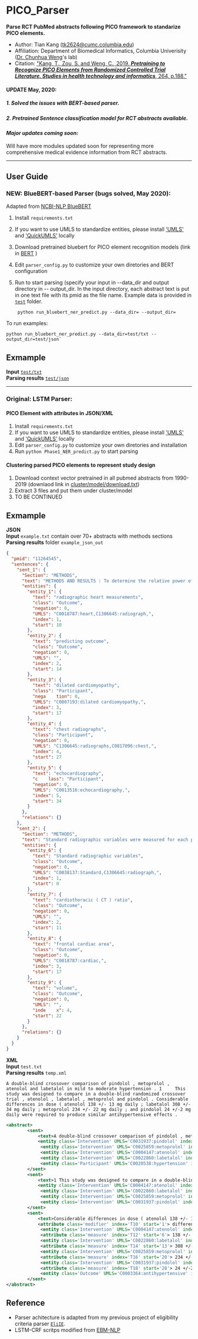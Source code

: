 # PICO_Parser

**Parse RCT PubMed abstracts following PICO framework to standarize PICO elements.**  

* Author: Tian Kang (tk2624@cumc.columbia.edu)  
* Affiliation: Department of Biomedical Informatics, Columbia Univerisity ([Dr. Chunhua Weng](http://people.dbmi.columbia.edu/~chw7007/)'s lab)  
* Citation: ["Kang, T., Zou, S. and Weng, C., 2019. _**Pretraining to Recognize PICO Elements from Randomized Controlled Trial Literature. Studies in health technology and informatics**_, 264, p.188."](https://www.ncbi.nlm.nih.gov/pmc/articles/PMC6852618/)  

#### UPDATE May, 2020:   
##### 1. Solved the issues with *BERT-based parser*.  
##### 2. Pretrained *Sentence classification model for RCT abstracts* available.  

#### _Major updates coming soon:_  
Will have more modules updated soon for representing more comprehensive medical evidence information from RCT abstracts.
  

---

## User Guide 

###  NEW: BlueBERT-based Parser (bugs solved, May 2020):  
Adapted from [NCBI-NLP BlueBERT](https://github.com/ncbi-nlp/bluebert) 
1. Install `requirements.txt`
2.  If you want to use UMLS to standardize entities, please install ['UMLS'](https://www.nlm.nih.gov/research/umls/licensedcontent/umlsknowledgesources.html) and ['QuickUMLS'](https://github.com/Georgetown-IR-Lab/QuickUMLS) locally  
3. Download pretrained bluebert for PICO element recognition models (link in [BERT](BERT_Parser/bluebert_pretrained_ori/README.md) )  
3. Edit `parser_config.py` to customize your own diretories and BERT configuration  
4. Run to start parsing (specify your input in --data_dir and output directory in -- output_dir. In the input directory, each abstract text is put in one text file with its pmid as the file name. Example data is provided in [`test`](https://github.com/Tian312/PICO_Parser/tree/master/BERT_Parser/test) folder.       

		python run_bluebert_ner_predict.py --data_dir= --output_dir=

To run examples:  

	python run_bluebert_ner_predict.py --data_dir=test/txt --output_dir=test/json`  

## Exmample  

**Input** [`test/txt`](https://github.com/Tian312/PICO_Parser/tree/master/BERT_Parser/test/txt)  
**Parsing results** [`test/json`](https://github.com/Tian312/PICO_Parser/tree/master/BERT_Parser/test/json) 


---
   
### Original: LSTM Parser:
#### PICO Element with attributes in JSON/XML   
1.  Install `requirements.txt`
2.  If you want to use UMLS to standardize entities, please install ['UMLS'](https://www.nlm.nih.gov/research/umls/licensedcontent/umlsknowledgesources.html) and ['QuickUMLS'](https://github.com/Georgetown-IR-Lab/QuickUMLS) locally  
3.  Edit `parser_config.py` to customize your own diretories and installation  
4.  Run `python Phase1_NER_predict.py` to start parsing  


#### Clustering parsed PICO elements to represent study design    
1. Download context vector pretrained in all pubmed abstracts from 1990-2019 (downlaod link in [cluster/model/download.txt](https://github.com/Tian312/PICO_Parser/blob/master/cluster/model/download.txt))   
2. Extract 3 files and put them under cluster/model  
3. TO BE CONTINUED    

## Exmample  
**JSON**  
**Input** `example.txt` contain over 70+ abstracts with methods sections  
**Parsing results**  folder `example_json_out`  
```json
{
  "pmid": "11264545",
  "sentences": {
    "sent_1": {
      "Section": "METHODS",
      "text": "METHODS AND RESULTS : To determine the relative power of radiographic heart measurements for predicting outcome in dilated cardiomyopathy , we retrospectively studied 88 adult patients with chest radiographs obtained within 35 days of echocardiography .",
      "entities": {
        "entity_1": {
          "text": "radiographic heart measurements",
          "class": "Outcome",
          "negation": 0,
          "UMLS": "C0018787:heart,C1306645:radiograph,",
          "index": 1,
          "start": 10
        },
        "entity_2": {
          "text": "predicting outcome",
          "class": "Outcome",
          "negation": 0,
          "UMLS": "",
          "index": 2,
          "start": 14
        },
        "entity_3": {
          "text": "dilated cardiomyopathy",
          "class": "Participant",
          "nega    tion": 0,
          "UMLS": "C0007193:dilated cardiomyopathy,",
          "index": 3,
          "start": 17
        },
        "entity_4": {
          "text": "chest radiographs",
          "class": "Participant",
          "negation": 0,
          "UMLS": "C1306645:radiographs,C0817096:chest,",
          "index": 4,
          "start": 27
        },
        "entity_5": {
          "text": "echocardiography",
          "c    lass": "Participant",
          "negation": 0,
          "UMLS": "C0013516:echocardiography,",
          "index": 5,
          "start": 34
        }
      },
      "relations": {}
    },
    "sent_2": {
      "Section": "METHODS",
      "text": "Standard radiographic variables were measured for each patient , and the cardiothoracic ( CT ) ratio , frontal cardiac area     , and volume were calculated .",
      "entities": {
        "entity_6": {
          "text": "Standard radiographic variables",
          "class": "Outcome",
          "negation": 0,
          "UMLS": "C0038137:Standard,C1306645:radiograph,",
          "index": 1,
          "start": 0
        },
        "entity_7": {
          "text": "cardiothoracic ( CT ) ratio",
          "class": "Outcome",
          "negation": 0,
          "UMLS": "",
          "index": 2,
          "start": 11
        },
        "entity_8": {
          "text": "frontal cardiac area",
          "class": "Outcome",
          "negation": 0,
          "UMLS": "C0018787:cardiac,",
          "index": 3,
          "start": 17
        },
        "entity_9": {
          "text": "volume",
          "class": "Outcome",
          "negation": 0,
          "UMLS": "",
          "inde    x": 4,
          "start": 22
        }
      },
      "relations": {}
    }
  }
}

```

**XML**  
**Input**  `test.txt`  
**Parsing results** `temp.xml`  

    A double-blind crossover comparison of pindolol , metoprolol , atenolol and labetalol in mild to moderate hypertension . 1     This study was designed to compare in a double-blind randomized crossover trial , atenolol , labetalol , metoprolol and pindolol . Considerable differences in dose ( atenolol 138 +/- 13 mg daily ; labetalol 308 +/- 34 mg daily ; metoprolol 234 +/- 22 mg daily ; and pindolol 24 +/-2 mg daily were required to produce similar antihypertensive effects . 
  
```xml
<abstract>
		<sent>
			<text>A double-blind crossover comparison of pindolol , metoprolol , atenolol and labetalol in mild to moderate hypertension .</text>
			<entity class='Intervention' UMLS='C0031937:pindolol' index='T1' start='5'> pindolol </entity>
			 <entity class='Intervention' UMLS='C0025859:metoprolol' index='T2' start='7'> metoprolol </entity>
			 <entity class='Intervention' UMLS='C0004147:atenolol' index='T3' start='9'> atenolol </entity>
			 <entity class='Intervention' UMLS='C0022860:labetalol' index='T4' start='11'> labetalol </entity>
			 <entity class='Participant' UMLS='C0020538:hypertension' index='T5' start='13'> mild to moderate hypertension </entity>
		</sent>
		<sent>
			<text>1 This study was designed to compare in a double-blind randomized crossover trial , atenolol , labetalol , metoprolol and pindolol .</text>
			<entity class='Intervention' UMLS='C0004147:atenolol' index='T6' start='14'> atenolol </entity>
			 <entity class='Intervention' UMLS='C0022860:labetalol' index='T7' start='16'> labetalol </entity>
			 <entity class='Intervention' UMLS='C0025859:metoprolol' index='T8' start='18'> metoprolol </entity>
			 <entity class='Intervention' UMLS='C0031937:pindolol' index='T9' start='20'> pindolol </entity>
		</sent>
		<sent>
			<text>Considerable differences in dose ( atenolol 138 +/- 13 mg daily ; labetalol 308 +/- 34 mg daily ; metoprolol 234 +/- 22 mg daily ; and pindolol 24 +/-2 mg daily were required to produce similar antihypertensive effects .</text>
			<attribute class='modifier' index='T10' start='1'> differences </attribute>
			 <entity class='Intervention' UMLS='C0004147:atenolol' index='T11' start='5'> atenolol </entity>
			 <attribute class='measure' index='T12' start='6'> 138 +/- 13 mg daily </attribute>
			 <entity class='Intervention' UMLS='C0022860:labetalol' index='T13' start='12'> labetalol </entity>
			 <attribute class='measure' index='T14' start='13'> 308 +/- 34 mg daily </attribute>
			 <entity class='Intervention' UMLS='C0025859:metoprolol' index='T15' start='19'> metoprolol </entity>
			 <attribute class='measure' index='T16' start='20'> 234 +/- 22 mg daily </attribute>
			 <entity class='Intervention' UMLS='C0031937:pindolol' index='T17' start='27'> pindolol </entity>
			 <attribute class='measure' index='T18' start='28'> 24 +/-2 mg daily </attribute>
			 <entity class='Outcome' UMLS='C0003364:antihypertensive' index='T19' start='37'> antihypertensive effects </entity>
		</sent>
</abstract>   

```

## Reference

- Parser achitecture is adapted from my previous project of eligibility criteria parser [`EliIE`](https://github.com/Tian312/EliIE).   
- LSTM-CRF scritps modified from [EBM-NLP](https://github.com/bepnye/EBM-NLP/tree/master/acl_scripts/lstm-crf)   
